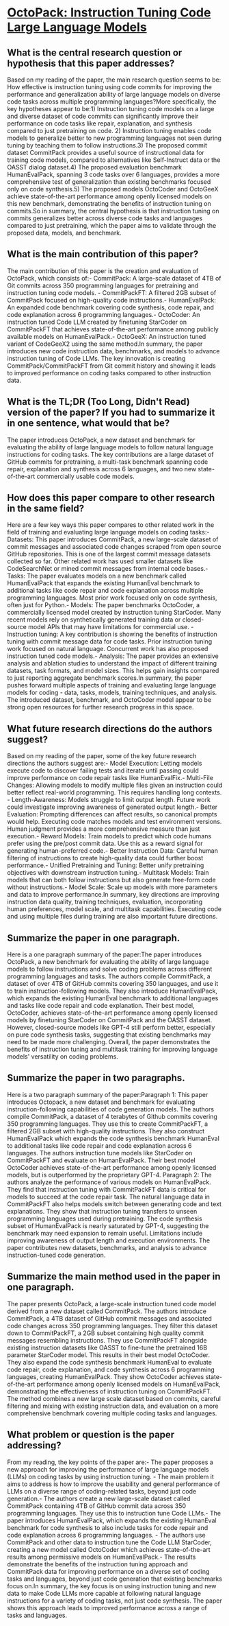# [OctoPack: Instruction Tuning Code Large Language Models](https://arxiv.org/abs/2308.07124)

## What is the central research question or hypothesis that this paper addresses?

Based on my reading of the paper, the main research question seems to be: How effective is instruction tuning using code commits for improving the performance and generalization ability of large language models on diverse code tasks across multiple programming languages?More specifically, the key hypotheses appear to be:1) Instruction tuning code models on a large and diverse dataset of code commits can significantly improve their performance on code tasks like repair, explanation, and synthesis compared to just pretraining on code. 2) Instruction tuning enables code models to generalize better to new programming languages not seen during tuning by teaching them to follow instructions.3) The proposed commit dataset CommitPack provides a useful source of instructional data for training code models, compared to alternatives like Self-Instruct data or the OASST dialog dataset.4) The proposed evaluation benchmark HumanEvalPack, spanning 3 code tasks over 6 languages, provides a more comprehensive test of generalization than existing benchmarks focused only on code synthesis.5) The proposed models OctoCoder and OctoGeeX achieve state-of-the-art performance among openly licensed models on this new benchmark, demonstrating the benefits of instruction tuning on commits.So in summary, the central hypothesis is that instruction tuning on commits generalizes better across diverse code tasks and languages compared to just pretraining, which the paper aims to validate through the proposed data, models, and benchmark.


## What is the main contribution of this paper?

The main contribution of this paper is the creation and evaluation of OctoPack, which consists of:- CommitPack: A large-scale dataset of 4TB of Git commits across 350 programming languages for pretraining and instruction tuning code models. - CommitPackFT: A filtered 2GB subset of CommitPack focused on high-quality code instructions.- HumanEvalPack: An expanded code benchmark covering code synthesis, code repair, and code explanation across 6 programming languages.- OctoCoder: An instruction tuned Code LLM created by finetuning StarCoder on CommitPackFT that achieves state-of-the-art performance among publicly available models on HumanEvalPack.- OctoGeeX: An instruction tuned variant of CodeGeeX2 using the same method.In summary, the paper introduces new code instruction data, benchmarks, and models to advance instruction tuning of Code LLMs. The key innovation is creating CommitPack/CommitPackFT from Git commit history and showing it leads to improved performance on coding tasks compared to other instruction data.


## What is the TL;DR (Too Long, Didn't Read) version of the paper? If you had to summarize it in one sentence, what would that be?

The paper introduces OctoPack, a new dataset and benchmark for evaluating the ability of large language models to follow natural language instructions for coding tasks. The key contributions are a large dataset of GitHub commits for pretraining, a multi-task benchmark spanning code repair, explanation and synthesis across 6 languages, and two new state-of-the-art commercially usable code models.


## How does this paper compare to other research in the same field?

Here are a few key ways this paper compares to other related work in the field of training and evaluating large language models on coding tasks:- Datasets: This paper introduces CommitPack, a new large-scale dataset of commit messages and associated code changes scraped from open source GitHub repositories. This is one of the largest commit message datasets collected so far. Other related work has used smaller datasets like CodeSearchNet or mined commit messages from internal code bases.- Tasks: The paper evaluates models on a new benchmark called HumanEvalPack that expands the existing HumanEval benchmark to additional tasks like code repair and code explanation across multiple programming languages. Most prior work focused only on code synthesis, often just for Python.- Models: The paper benchmarks OctoCoder, a commercially licensed model created by instruction tuning StarCoder. Many recent models rely on synthetically generated training data or closed-source model APIs that may have limitations for commercial use. - Instruction tuning: A key contribution is showing the benefits of instruction tuning with commit message data for code tasks. Prior instruction tuning work focused on natural language. Concurrent work has also proposed instruction tuned code models.- Analysis: The paper provides an extensive analysis and ablation studies to understand the impact of different training datasets, task formats, and model sizes. This helps gain insights compared to just reporting aggregate benchmark scores.In summary, the paper pushes forward multiple aspects of training and evaluating large language models for coding - data, tasks, models, training techniques, and analysis. The introduced dataset, benchmark, and OctoCoder model appear to be strong open resources for further research progress in this space.


## What future research directions do the authors suggest?

Based on my reading of the paper, some of the key future research directions the authors suggest are:- Model Execution: Letting models execute code to discover failing tests and iterate until passing could improve performance on code repair tasks like HumanEvalFix.- Multi-File Changes: Allowing models to modify multiple files given an instruction could better reflect real-world programming. This requires handling long contexts. - Length-Awareness: Models struggle to limit output length. Future work could investigate improving awareness of generated output length.- Better Evaluation: Prompting differences can affect results, so canonical prompts would help. Executing code matches models and test environment versions. Human judgment provides a more comprehensive measure than just execution.- Reward Models: Train models to predict which code humans prefer using the pre/post commit data. Use this as a reward signal for generating human-preferred code.- Better Instruction Data: Careful human filtering of instructions to create high-quality data could further boost performance.- Unified Pretraining and Tuning: Better unify pretraining objectives with downstream instruction tuning.- Multitask Models: Train models that can both follow instructions but also generate free-form code without instructions.- Model Scale: Scale up models with more parameters and data to improve performance.In summary, key directions are improving instruction data quality, training techniques, evaluation, incorporating human preferences, model scale, and multitask capabilities. Executing code and using multiple files during training are also important future directions.


## Summarize the paper in one paragraph.

Here is a one paragraph summary of the paper:The paper introduces OctoPack, a new benchmark for evaluating the ability of large language models to follow instructions and solve coding problems across different programming languages and tasks. The authors compile CommitPack, a dataset of over 4TB of GitHub commits covering 350 languages, and use it to train instruction-following models. They also introduce HumanEvalPack, which expands the existing HumanEval benchmark to additional languages and tasks like code repair and code explanation. Their best model, OctoCoder, achieves state-of-the-art performance among openly licensed models by finetuning StarCoder on CommitPack and the OASST dataset. However, closed-source models like GPT-4 still perform better, especially on pure code synthesis tasks, suggesting that existing benchmarks may need to be made more challenging. Overall, the paper demonstrates the benefits of instruction tuning and multitask training for improving language models' versatility on coding problems.


## Summarize the paper in two paragraphs.

Here is a two paragraph summary of the paper:Paragraph 1: This paper introduces Octopack, a new dataset and benchmark for evaluating instruction-following capabilities of code generation models. The authors compile CommitPack, a dataset of 4 terabytes of Github commits covering 350 programming languages. They use this to create CommitPackFT, a filtered 2GB subset with high-quality instructions. They also construct HumanEvalPack which expands the code synthesis benchmark HumanEval to additional tasks like code repair and code explanation across 6 languages. The authors instruction tune models like StarCoder on CommitPackFT and evaluate on HumanEvalPack. Their best model OctoCoder achieves state-of-the-art performance among openly licensed models, but is outperformed by the proprietary GPT-4. Paragraph 2: The authors analyze the performance of various models on HumanEvalPack. They find that instruction tuning with CommitPackFT data is critical for models to succeed at the code repair task. The natural language data in CommitPackFT also helps models switch between generating code and text explanations. They show that instruction tuning transfers to unseen programming languages used during pretraining. The code synthesis subset of HumanEvalPack is nearly saturated by GPT-4, suggesting the benchmark may need expansion to remain useful. Limitations include improving awareness of output length and execution environments. The paper contributes new datasets, benchmarks, and analysis to advance instruction-tuned code generation.


## Summarize the main method used in the paper in one paragraph.

The paper presents OctoPack, a large-scale instruction tuned code model derived from a new dataset called CommitPack. The authors introduce CommitPack, a 4TB dataset of GitHub commit messages and associated code changes across 350 programming languages. They filter this dataset down to CommitPackFT, a 2GB subset containing high quality commit messages resembling instructions. They use CommitPackFT alongside existing instruction datasets like OASST to fine-tune the pretrained 16B parameter StarCoder model. This results in their best model OctoCoder. They also expand the code synthesis benchmark HumanEval to evaluate code repair, code explanation, and code synthesis across 6 programming languages, creating HumanEvalPack. They show OctoCoder achieves state-of-the-art performance among openly licensed models on HumanEvalPack, demonstrating the effectiveness of instruction tuning on CommitPackFT. The method combines a new large scale dataset based on commits, careful filtering and mixing with existing instruction data, and evaluation on a more comprehensive benchmark covering multiple coding tasks and languages.


## What problem or question is the paper addressing?

From my reading, the key points of the paper are:- The paper proposes a new approach for improving the performance of large language models (LLMs) on coding tasks by using instruction tuning. - The main problem it aims to address is how to improve the usability and general performance of LLMs on a diverse range of coding-related tasks, beyond just code generation.- The authors create a new large-scale dataset called CommitPack containing 4TB of GitHub commit data across 350 programming languages. They use this to instruction tune Code LLMs.- The paper introduces HumanEvalPack, which expands the existing HumanEval benchmark for code synthesis to also include tasks for code repair and code explanation across 6 programming languages. - The authors use CommitPack and other data to instruction tune the Code LLM StarCoder, creating a new model called OctoCoder which achieves state-of-the-art results among permissive models on HumanEvalPack.- The results demonstrate the benefits of the instruction tuning approach and CommitPack data for improving performance on a diverse set of coding tasks and languages, beyond just code generation that existing benchmarks focus on.In summary, the key focus is on using instruction tuning and new data to make Code LLMs more capable at following natural language instructions for a variety of coding tasks, not just code synthesis. The paper shows this approach leads to improved performance across a range of tasks and languages.
